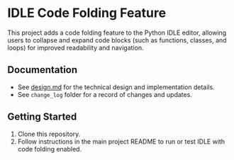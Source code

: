 # IDLE Code Folding Feature

This project adds a code folding feature to the Python IDLE editor, allowing users to collapse and expand code blocks (such as functions, classes, and loops) for improved readability and navigation.

## Documentation

- See [design.md](design.md) for the technical design and implementation details.
- See `change_log` folder for a record of changes and updates.

## Getting Started

1. Clone this repository.
2. Follow instructions in the main project README to run or test IDLE with code folding enabled.

